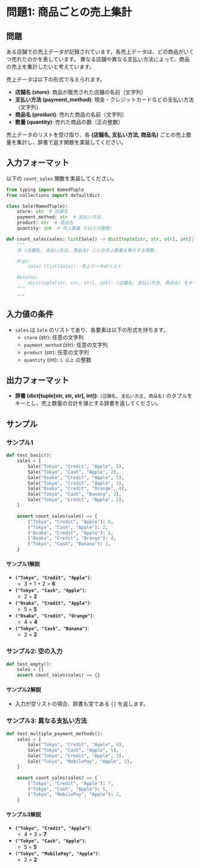 # 問題1: 商品ごとの売上集計

## 問題

ある店舗での売上データが記録されています。各売上データは、どの商品がいくつ売れたのかを表しています。
異なる店舗や異なる支払い方法によって、商品の売上を集計したいと考えています。

売上データは以下の形式で与えられます。

- **店舗名 (store)**: 商品が販売された店舗の名前（文字列）
- **支払い方法 (payment_method)**: 現金・クレジットカードなどの支払い方法（文字列）
- **商品名 (product)**: 売れた商品の名前（文字列）
- **数量 (quantity)**: 売れた商品の数（正の整数）

売上データのリストを受け取り、各 **(店舗名, 支払い方法, 商品名)** ごとの売上数量を集計し、辞書で返す関数を実装してください。

## 入力フォーマット

以下の `count_sales` 関数を実装してください。

```python
from typing import NamedTuple
from collections import defaultdict

class Sale(NamedTuple):
    store: str  # 店舗名
    payment_method: str  # 支払い方法
    product: str  # 商品名
    quantity: int  # 売上数量（1以上の整数）

def count_sales(sales: list[Sale]) -> dict[tuple[str, str, str], int]:
    """
    各 (店舗名, 支払い方法, 商品名) ごとの売上数量を集計する関数.

    Args:
        sales (list[Sale]): 売上データのリスト

    Returns:
        dict[tuple[str, str, str], int]: (店舗名, 支払い方法, 商品名) をキーとし、売上数量を値とする辞書
    """
    ...
```

## 入力値の条件

- `sales` は `Sale` のリストであり、各要素は以下の形式を持ちます。
  - `store` (str): 任意の文字列
  - `payment_method` (str): 任意の文字列
  - `product` (str): 任意の文字列
  - `quantity` (int): `1 以上` の整数

## 出力フォーマット

- **辞書 (dict[tuple[str, str, str], int])**:
  `(店舗名, 支払い方法, 商品名)` のタプルをキーとし、売上数量の合計を値とする辞書を返してください。

## サンプル

### サンプル1

```python
def test_basic():
    sales = [
        Sale("Tokyo", "Credit", "Apple", 3),
        Sale("Tokyo", "Cash", "Apple", 2),
        Sale("Osaka", "Credit", "Apple", 5),
        Sale("Tokyo", "Credit", "Apple", 1),
        Sale("Osaka", "Credit", "Orange", 4),
        Sale("Tokyo", "Cash", "Banana", 2),
        Sale("Tokyo", "Credit", "Apple", 2),
    ]

    assert count_sales(sales) == {
        ("Tokyo", "Credit", "Apple"): 6,
        ("Tokyo", "Cash", "Apple"): 2,
        ("Osaka", "Credit", "Apple"): 5,
        ("Osaka", "Credit", "Orange"): 4,
        ("Tokyo", "Cash", "Banana"): 2,
    }
```

#### サンプル1解説

- **`("Tokyo", "Credit", "Apple")`**:
  - 3 + 1 + 2 = **6**
- **`("Tokyo", "Cash", "Apple")`**:
  - 2 = **2**
- **`("Osaka", "Credit", "Apple")`**:
  - 5 = **5**
- **`("Osaka", "Credit", "Orange")`**:
  - 4 = **4**
- **`("Tokyo", "Cash", "Banana")`**:
  - 2 = **2**

### サンプル2: 空の入力

```python
def test_empty():
    sales = []
    assert count_sales(sales) == {}
```

#### サンプル2解説

- 入力が空リストの場合、辞書も空である `{}` を返します。

### サンプル3: 異なる支払い方法

```python
def test_multiple_payment_methods():
    sales = [
        Sale("Tokyo", "Credit", "Apple", 4),
        Sale("Tokyo", "Cash", "Apple", 5),
        Sale("Tokyo", "Credit", "Apple", 3),
        Sale("Tokyo", "MobilePay", "Apple", 2),
    ]

    assert count_sales(sales) == {
        ("Tokyo", "Credit", "Apple"): 7,
        ("Tokyo", "Cash", "Apple"): 5,
        ("Tokyo", "MobilePay", "Apple"): 2,
    }
```

#### サンプル3解説

- **`("Tokyo", "Credit", "Apple")`**:
  - 4 + 3 = **7**
- **`("Tokyo", "Cash", "Apple")`**:
  - 5 = **5**
- **`("Tokyo", "MobilePay", "Apple")`**:
  - 2 = **2**
